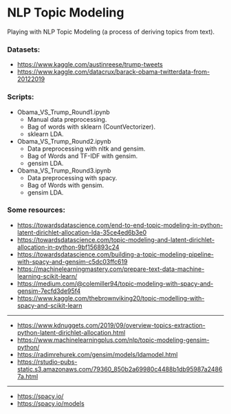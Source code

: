 # NLP Topic Modeling

Playing with NLP Topic Modeling (a process of deriving topics from text).

### Datasets:
- https://www.kaggle.com/austinreese/trump-tweets
- https://www.kaggle.com/datacrux/barack-obama-twitterdata-from-20122019

### Scripts:
- Obama_VS_Trump_Round1.ipynb
    - Manual data preprocessing.
    - Bag of words with sklearn (CountVectorizer).
    - sklearn LDA.
- Obama_VS_Trump_Round2.ipynb
    - Data preprocessing with nltk and gensim.
    - Bag of Words and TF-IDF with gensim.
    - gensim LDA.
- Obama_VS_Trump_Round3.ipynb
    - Data preprocessing with spacy.
    - Bag of Words with gensim.
    - gensim LDA.

### Some resources:
- https://towardsdatascience.com/end-to-end-topic-modeling-in-python-latent-dirichlet-allocation-lda-35ce4ed6b3e0
- https://towardsdatascience.com/topic-modeling-and-latent-dirichlet-allocation-in-python-9bf156893c24
- https://towardsdatascience.com/building-a-topic-modeling-pipeline-with-spacy-and-gensim-c5dc03ffc619
- https://machinelearningmastery.com/prepare-text-data-machine-learning-scikit-learn/
- https://medium.com/@colemiller94/topic-modeling-with-spacy-and-gensim-7ecfd3de95f4
- https://www.kaggle.com/thebrownviking20/topic-modelling-with-spacy-and-scikit-learn
---
- https://www.kdnuggets.com/2019/09/overview-topics-extraction-python-latent-dirichlet-allocation.html
- https://www.machinelearningplus.com/nlp/topic-modeling-gensim-python/
- https://radimrehurek.com/gensim/models/ldamodel.html
- https://rstudio-pubs-static.s3.amazonaws.com/79360_850b2a69980c4488b1db95987a24867a.html
---
- https://spacy.io/
- https://spacy.io/models